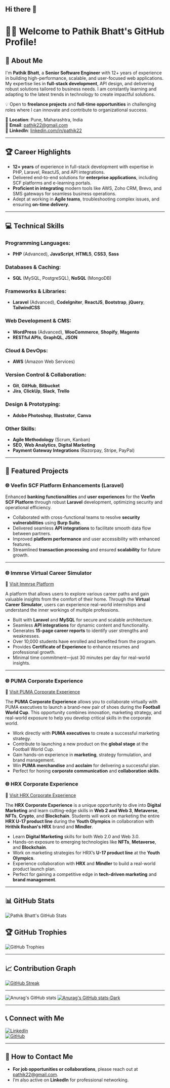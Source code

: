 ## Hi there 👋

<!--
**pathik22/pathik22** is a ✨ _special_ ✨ repository because its `README.md` (this file) appears on your GitHub profile.

Here are some ideas to get you started:

- 🔭 I’m currently working on ...
- 🌱 I’m currently learning ...
- 👯 I’m looking to collaborate on ...
- 🤔 I’m looking for help with ...
- 💬 Ask me about ...
- 📫 How to reach me: ...
- 😄 Pronouns: ...
- ⚡ Fun fact: ...
-->

# 👨‍💻 Welcome to Pathik Bhatt's GitHub Profile!  

## 🚀 About Me  
I'm **Pathik Bhatt**, a **Senior Software Engineer** with 12+ years of experience in building high-performance, scalable, and user-focused web applications. My expertise lies in **full-stack development**, API design, and delivering robust solutions tailored to business needs. I am constantly learning and adapting to the latest trends in technology to create impactful solutions.  

💡 Open to **freelance projects** and **full-time opportunities** in challenging roles where I can innovate and contribute to organizational success.  

📍 **Location**: Pune, Maharashtra, India  
📧 **Email**: [pathik22@gmail.com](mailto:pathik22@gmail.com)  
🔗 **LinkedIn**: [linkedin.com/in/pathik22](https://linkedin.com/in/pathik22)  

---

## 🏆 Career Highlights  
- **12+ years** of experience in full-stack development with expertise in PHP, Laravel, ReactJS, and API integrations.  
- Delivered end-to-end solutions for **enterprise applications**, including SCF platforms and e-learning portals.  
- **Proficient in integrating** modern tools like AWS, Zoho CRM, Brevo, and SMS gateways for seamless business operations.  
- Adept at working in **Agile teams**, troubleshooting complex issues, and ensuring **on-time delivery**.  

---

## 💻 Technical Skills

### **Programming Languages:**
- **PHP** (Advanced), **JavaScript**, **HTML5**, **CSS3**, **Sass**

### **Databases & Caching:**
- **SQL** (MySQL, PostgreSQL), **NoSQL** (MongoDB)

### **Frameworks & Libraries:**
- **Laravel** (Advanced), **CodeIgniter**, **ReactJS**, **Bootstrap**, **jQuery**, **TailwindCSS**

### **Web Development & CMS:**
- **WordPress** (Advanced), **WooCommerce**, **Shopify**, **Magento**
- **RESTful APIs**, **GraphQL**, **JSON**

### **Cloud & DevOps:**
- **AWS** (Amazon Web Services)

### **Version Control & Collaboration:**
- **Git**, **GitHub**, **Bitbucket**
- **Jira**, **ClickUp**, **Slack**, **Trello**

### **Design & Prototyping:**
- **Adobe Photoshop**, **Illustrator**, **Canva**

### **Other Skills:**
- **Agile Methodology** (Scrum, Kanban)
- **SEO**, **Web Analytics**, **Digital Marketing**
- **Payment Gateway Integrations** (Razorpay, Stripe, PayPal)

---

## 📂 Featured Projects  

### 🌐 Veefin SCF Platform Enhancements (Laravel)  

Enhanced **banking functionalities** and **user experiences** for the **Veefin SCF Platform** through robust **Laravel** development, optimizing security and operational efficiency.
- Collaborated with cross-functional teams to resolve **security vulnerabilities** using **Burp Suite**.
- Delivered seamless **API integrations** to facilitate smooth data flow between partners.
- Improved **platform performance** and user accessibility with enhanced features.
- Streamlined **transaction processing** and ensured **scalability** for future growth.

---

### 🌐 Immrse Virtual Career Simulator
🔗 [Visit Immrse Platform](https://immrse.mindler.com/)  

A platform that allows users to explore various career paths and gain valuable insights from the comfort of their home. Through the **Virtual Career Simulator**, users can experience real-world internships and understand the inner workings of multiple professions.
- Built with **Laravel** and **MySQL** for secure and scalable architecture.
- Seamless **API integrations** for dynamic content and functionality.
- Generates **15-page career reports** to identify user strengths and weaknesses.
- Over 10,000 students have enrolled and benefited from the program.
- Provides **Certificate of Experience** to enhance resumes and professional growth.
- Minimal time commitment—just 30 minutes per day for real-world insights.

---

### 🌐 PUMA Corporate Experience
🔗 [Visit PUMA Corporate Experience](https://ce.mindler.com/)  

The **PUMA Corporate Experience** allows you to collaborate virtually with PUMA executives to launch a brand-new pair of shoes during the **Football World Cup**. This opportunity combines innovation, marketing strategy, and real-world exposure to help you develop critical skills in the corporate world.
- Work directly with **PUMA executives** to create a successful marketing strategy.
- Contribute to launching a new product on the **global stage** at the Football World Cup.
- Gain hands-on experience in **marketing**, strategy formulation, and brand management.
- Win **PUMA merchandise** and **acclaim** for delivering a successful plan.
- Perfect for honing **corporate communication** and **collaboration skills**.

### 🌐 HRX Corporate Experience
🔗 [Visit HRX Corporate Experience](https://hrx.mindler.com/)  

The **HRX Corporate Experience** is a unique opportunity to dive into **Digital Marketing** and learn cutting-edge skills in **Web 2 and Web 3**, **Metaverse**, **NFTs**, **Crypto**, and **Blockchain**. Students will work on marketing the entire **HRX U-17 product line** during the **Youth Olympics** in collaboration with **Hrithik Roshan's HRX** brand and **Mindler**.
- Learn **Digital Marketing** skills for both Web 2.0 and Web 3.0.
- Hands-on exposure to emerging technologies like **NFTs**, **Metaverse**, and **Blockchain**.
- Work on marketing strategies for HRX’s **U-17 product line** at the **Youth Olympics**.
- Experience collaboration with **HRX** and **Mindler** to build a real-world product launch plan.
- Perfect for gaining a competitive edge in **tech-driven marketing** and **brand management**.

---

## 📊 GitHub Stats  

![Pathik Bhatt's GitHub Stats](https://github-readme-stats.vercel.app/api?username=pathik22&show_icons=true&theme=radical)  

## 🏆 GitHub Trophies  

![GitHub Trophies](https://github-profile-trophy.vercel.app/?username=pathik22&theme=dracula&margin-w=15)  

---

## 📈 Contribution Graph  

[![GitHub Streak](https://github-readme-streak-stats.herokuapp.com/?user=pathik22&theme=radical)](https://git.io/streak-stats)  

---
![Anurag's GitHub stats](https://github-readme-stats.vercel.app/api?username=pathik22&show_icons=true&theme=transparent)
[![Anurag's GitHub stats-Dark](https://github-readme-stats.vercel.app/api?username=pathik22&show_icons=true&theme=dark#gh-dark-mode-only)](https://github.com/pathik22/github-readme-stats#gh-dark-mode-only)

---

## 📞 Connect with Me  

[![LinkedIn](https://img.shields.io/badge/LinkedIn-0077B5?logo=linkedin&logoColor=white)](https://linkedin.com/in/pathik22)  
[![GitHub](https://img.shields.io/badge/GitHub-181717?logo=github&logoColor=white)](https://github.com/pathik22)  

---

## 💼 How to Contact Me  
- **For job opportunities or collaborations**, please reach out at [pathik22@gmail.com](mailto:pathik22@gmail.com).  
- I’m also active on **LinkedIn** for professional networking.  

